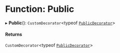 # Function: Public

▸ **Public**(): `CustomDecorator`<typeof [`PublicDecorator`](../variables/PublicDecorator.md)\>

#### Returns

`CustomDecorator`<typeof [`PublicDecorator`](../variables/PublicDecorator.md)\>
